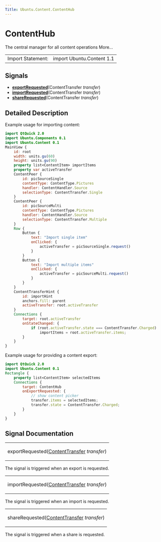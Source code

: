 ```yaml
---
Title: Ubuntu.Content.ContentHub
---
```

        
ContentHub
==========

<span class="subtitle"></span>
The central manager for all content operations More...

|                   |                           |
|-------------------|---------------------------|
| Import Statement: | import Ubuntu.Content 1.1 |

<span id="signals"></span>
Signals
-------

-   ****[exportRequested](#exportRequested-signal)****(ContentTransfer *transfer*)
-   ****[importRequested](#importRequested-signal)****(ContentTransfer *transfer*)
-   ****[shareRequested](#shareRequested-signal)****(ContentTransfer *transfer*)

<span id="details"></span>
Detailed Description
--------------------

Example usage for importing content:

``` qml
import QtQuick 2.0
import Ubuntu.Components 0.1
import Ubuntu.Content 0.1
MainView {
    id: root
    width: units.gu(60)
    height: units.gu(90)
    property list<ContentItem> importItems
    property var activeTransfer
    ContentPeer {
        id: picSourceSingle
        contentType: ContentType.Pictures
        handler: ContentHandler.Source
        selectionType: ContentTransfer.Single
    }
    ContentPeer {
        id: picSourceMulti
        contentType: ContentType.Pictures
        handler: ContentHandler.Source
        selectionType: ContentTransfer.Multiple
    }
    Row {
        Button {
            text: "Import single item"
            onClicked: {
                activeTransfer = picSourceSingle.request()
            }
        }
        Button {
            text: "Import multiple items"
            onClicked: {
                activeTransfer = picSourceMulti.request()
            }
        }
    }
    ContentTransferHint {
        id: importHint
        anchors.fill: parent
        activeTransfer: root.activeTransfer
    }
    Connections {
        target: root.activeTransfer
        onStateChanged: {
            if (root.activeTransfer.state === ContentTransfer.Charged)
                importItems = root.activeTransfer.items;
        }
    }
}
```

Example usage for providing a content export:

``` qml
import QtQuick 2.0
import Ubuntu.Content 0.1
Rectangle {
    property list<ContentItem> selectedItems
    Connections {
        target: ContentHub
        onExportRequested: {
            // show content picker
            transfer.items = selectedItems;
            transfer.state = ContentTransfer.Charged;
        }
    }
}
```

Signal Documentation
--------------------

<table>
<colgroup>
<col width="100%" />
</colgroup>
<tbody>
<tr class="odd">
<td><p><span id="exportRequested-signal"></span><span class="name">exportRequested</span>(<span class="type"><a href="Ubuntu.Content.ContentTransfer.md">ContentTransfer</a></span> <em>transfer</em>)</p></td>
</tr>
</tbody>
</table>

The signal is triggered when an export is requested.

<table>
<colgroup>
<col width="100%" />
</colgroup>
<tbody>
<tr class="odd">
<td><p><span id="importRequested-signal"></span><span class="name">importRequested</span>(<span class="type"><a href="Ubuntu.Content.ContentTransfer.md">ContentTransfer</a></span> <em>transfer</em>)</p></td>
</tr>
</tbody>
</table>

The signal is triggered when an import is requested.

<table>
<colgroup>
<col width="100%" />
</colgroup>
<tbody>
<tr class="odd">
<td><p><span id="shareRequested-signal"></span><span class="name">shareRequested</span>(<span class="type"><a href="Ubuntu.Content.ContentTransfer.md">ContentTransfer</a></span> <em>transfer</em>)</p></td>
</tr>
</tbody>
</table>

The signal is triggered when a share is requested.

